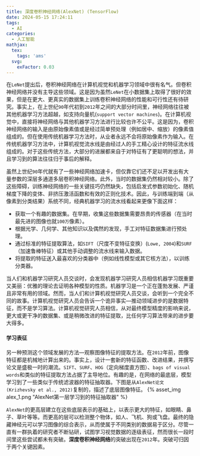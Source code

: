```yaml
---
title: 深度卷积神经网络(AlexNet) (TensorFlow)
date: 2024-05-15 17:24:11
tags:
  - AI
categories:
  - 人工智能
mathjax:
  tex:
    tags: 'ams'
  svg:
    exFactor: 0.03
---
```


在`LeNet`提出后，卷积神经网络在计算机视觉和机器学习领域中很有名气。但卷积神经网络并没有主导这些领域。这是因为虽然`LeNet`在小数据集上取得了很好的效果，但是在更大、更真实的数据集上训练卷积神经网络的性能和可行性还有待研究。事实上，在上世纪`90`年代初到`2012`年之间的大部分时间里，神经网络往往被其他机器学习方法超越，如支持向量机(`support vector machines`)。在计算机视觉中，直接将神经网络与其他机器学习方法进行比较也许不公平。这是因为，卷积神经网络的输入是由原始像素值或是经过简单预处理（例如居中、缩放）的像素值组成的。但在使用传统机器学习方法时，从业者永远不会将原始像素作为输入。在传统机器学习方法中，计算机视觉流水线是由经过人的手工精心设计的特征流水线组成的。对于这些传统方法，大部分的进展都来自于对特征有了更聪明的想法，并且学习到的算法往往归于事后的解释。
<!-- more -->
虽然上世纪`90`年代就有了一些神经网络加速卡，但仅靠它们还不足以开发出有大量参数的深层多通道多层卷积神经网络。此外，当时的数据集仍然相对较小。除了这些障碍，训练神经网络的一些关键技巧仍然缺失，包括启发式参数初始化、随机梯度下降的变体、非挤压激活函数和有效的正则化技术。因此，与训练端到端（从像素到分类结果）系统不同，经典机器学习的流水线看起来更像下面这样：
- 获取一个有趣的数据集。在早期，收集这些数据集需要昂贵的传感器（在当时最先进的图像也就`100万`像素）。
- 根据光学、几何学、其他知识以及偶然的发现，手工对特征数据集进行预处理。
- 通过标准的特征提取算法，如`SIFT`（尺度不变特征变换）(`Lowe, 2004`)和`SURF`（加速鲁棒特征）或其他手动调整的流水线来输入数据。
- 将提取的特征送入最喜欢的分类器中（例如线性模型或其它核方法），以训练分类器。

当人们和机器学习研究人员交谈时，会发现机器学习研究人员相信机器学习既重要又美丽：优雅的理论去证明各种模型的性质。机器学习是一个正在蓬勃发展、严谨且非常有用的领域。然而，当人们和计算机视觉研究人员交谈，会听到一个完全不同的故事。计算机视觉研究人员会告诉一个诡异事实—推动领域进步的是数据特征，而不是学习算法。计算机视觉研究人员相信，从对最终模型精度的影响来说，更大或更干净的数据集、或是稍微改进的特征提取，比任何学习算法带来的进步要大得多。
#### 学习表征

另一种预测这个领域发展的方法—观察图像特征的提取方法。在`2012`年前，图像特征都是机械地计算出来的。事实上，设计一套新的特征函数、改进结果，并撰写论文是盛极一时的潮流。`SIFT`、`SURF`、`HOG`（定向梯度直方图）、`bags of visual words`和类似的特征提取方法占据了主导地位。有趣的是，在网络的最底层，模型学习到了一些类似于传统滤波器的特征抽取器。下图是从`AlexNet论文 (Krizhevsky et al., 2012)`复制的，描述了底层图像特征。
{% asset_img alex_1.png "AlexNet第一层学习到的特征抽取器" %}

`AlexNet`的更高层建立在这些底层表示的基础上，以表示更大的特征，如眼睛、鼻子、草叶等等。而更高的层可以检测整个物体，如人、飞机、狗或飞盘。最终的隐藏神经元可以学习图像的综合表示，从而使属于不同类别的数据易于区分。尽管一直有一群执着的研究者不断钻研，试图学习视觉数据的逐级表征，然而很长一段时间里这些尝试都未有突破。**深度卷积神经网络**的突破出现在`2012`年。突破可归因于两个关键因素。